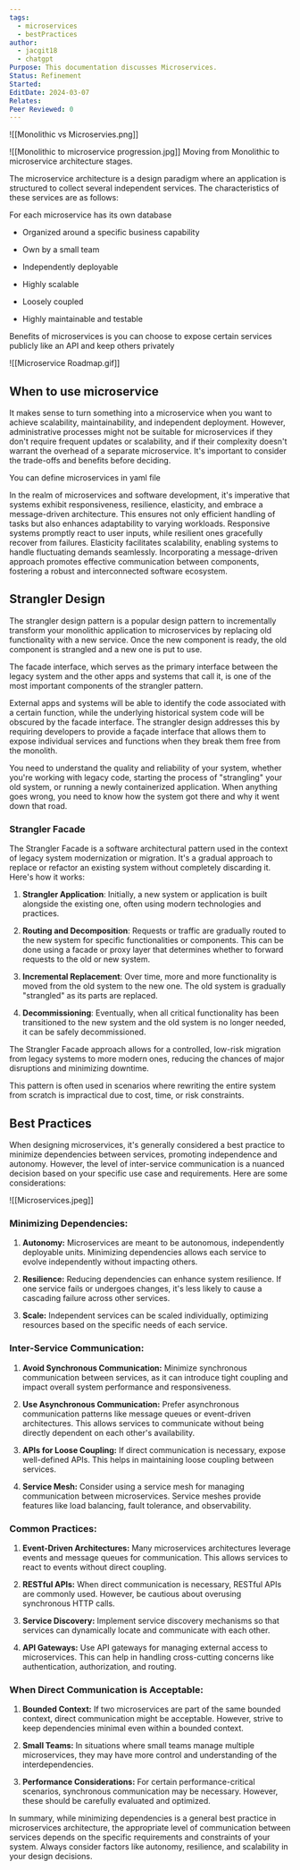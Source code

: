 ```yaml
---
tags:
  - microservices
  - bestPractices
author:
  - jacgit18
  - chatgpt
Purpose: This documentation discusses Microservices.
Status: Refinement
Started: 
EditDate: 2024-03-07
Relates: 
Peer Reviewed: 0
---
```

![[Monolithic vs Microservies.png]]

![[Monolithic to microservice progression.jpg]]
Moving from Monolithic to microservice architecture stages.


The microservice architecture is a design paradigm where an application is structured to collect several independent services. The characteristics of these services are as follows: 

For each microservice has its own database

-   Organized around a specific business capability 
    
-   Own by a small team 
    
-   Independently deployable 
    
-   Highly scalable 
    
-   Loosely coupled 
    
-   Highly maintainable and testable

Benefits of microservices is you can choose to expose certain services publicly like an API and keep others privately

![[Microservice Roadmap.gif]]


## When to use microservice
It makes sense to turn something into a microservice when you want to achieve scalability, maintainability, and independent deployment. However, administrative processes might not be suitable for microservices if they don't require frequent updates or scalability, and if their complexity doesn't warrant the overhead of a separate microservice. It's important to consider the trade-offs and benefits before deciding.



You can define microservices in yaml file



In the realm of microservices and software development, it's imperative that systems exhibit responsiveness, resilience, elasticity, and embrace a message-driven architecture. This ensures not only efficient handling of tasks but also enhances adaptability to varying workloads. Responsive systems promptly react to user inputs, while resilient ones gracefully recover from failures. Elasticity facilitates scalability, enabling systems to handle fluctuating demands seamlessly. Incorporating a message-driven approach promotes effective communication between components, fostering a robust and interconnected software ecosystem.




##  Strangler Design

The strangler design pattern is a popular design pattern to incrementally transform your monolithic application to microservices by replacing old functionality with a new service. Once the new component is ready, the old component is strangled and a new one is put to use.  
  
The facade interface, which serves as the primary interface between the legacy system and the other apps and systems that call it, is one of the most important components of the strangler pattern.  
  
External apps and systems will be able to identify the code associated with a certain function, while the underlying historical system code will be obscured by the facade interface. The strangler design addresses this by requiring developers to provide a façade interface that allows them to expose individual services and functions when they break them free from the monolith.  
  
You need to understand the quality and reliability of your system, whether you're working with legacy code, starting the process of "strangling" your old system, or running a newly containerized application. When anything goes wrong, you need to know how the system got there and why it went down that road.



### Strangler Facade 

The Strangler Facade is a software architectural pattern used in the context of legacy system modernization or migration. It's a gradual approach to replace or refactor an existing system without completely discarding it. Here's how it works:  
  
1. **Strangler Application**: Initially, a new system or application is built alongside the existing one, often using modern technologies and practices.  
  
2. **Routing and Decomposition**: Requests or traffic are gradually routed to the new system for specific functionalities or components. This can be done using a facade or proxy layer that determines whether to forward requests to the old or new system.  
  
3. **Incremental Replacement**: Over time, more and more functionality is moved from the old system to the new one. The old system is gradually "strangled" as its parts are replaced.  
  
4. **Decommissioning**: Eventually, when all critical functionality has been transitioned to the new system and the old system is no longer needed, it can be safely decommissioned.  
  
The Strangler Facade approach allows for a controlled, low-risk migration from legacy systems to more modern ones, reducing the chances of major disruptions and minimizing downtime.  
  
This pattern is often used in scenarios where rewriting the entire system from scratch is impractical due to cost, time, or risk constraints.


## Best Practices
When designing microservices, it's generally considered a best practice to minimize dependencies between services, promoting independence and autonomy. However, the level of inter-service communication is a nuanced decision based on your specific use case and requirements. Here are some considerations:  


![[Microservices.jpeg]]
  
### Minimizing Dependencies:  
  
1. **Autonomy:** Microservices are meant to be autonomous, independently deployable units. Minimizing dependencies allows each service to evolve independently without impacting others.  
  
2. **Resilience:** Reducing dependencies can enhance system resilience. If one service fails or undergoes changes, it's less likely to cause a cascading failure across other services.  
  
3. **Scale:** Independent services can be scaled individually, optimizing resources based on the specific needs of each service.  
  
### Inter-Service Communication:  
  
1. **Avoid Synchronous Communication:** Minimize synchronous communication between services, as it can introduce tight coupling and impact overall system performance and responsiveness.  
  
2. **Use Asynchronous Communication:** Prefer asynchronous communication patterns like message queues or event-driven architectures. This allows services to communicate without being directly dependent on each other's availability.  
  
3. **APIs for Loose Coupling:** If direct communication is necessary, expose well-defined APIs. This helps in maintaining loose coupling between services.  
  
4. **Service Mesh:** Consider using a service mesh for managing communication between microservices. Service meshes provide features like load balancing, fault tolerance, and observability.  
  
### Common Practices:  
  
1. **Event-Driven Architectures:** Many microservices architectures leverage events and message queues for communication. This allows services to react to events without direct coupling.  
  
2. **RESTful APIs:** When direct communication is necessary, RESTful APIs are commonly used. However, be cautious about overusing synchronous HTTP calls.  
  
3. **Service Discovery:** Implement service discovery mechanisms so that services can dynamically locate and communicate with each other.  
  
4. **API Gateways:** Use API gateways for managing external access to microservices. This can help in handling cross-cutting concerns like authentication, authorization, and routing.  
  
### When Direct Communication is Acceptable:  
  
1. **Bounded Context:** If two microservices are part of the same bounded context, direct communication might be acceptable. However, strive to keep dependencies minimal even within a bounded context.  
  
2. **Small Teams:** In situations where small teams manage multiple microservices, they may have more control and understanding of the interdependencies.  
  
3. **Performance Considerations:** For certain performance-critical scenarios, synchronous communication may be necessary. However, these should be carefully evaluated and optimized.  
  
In summary, while minimizing dependencies is a general best practice in microservices architecture, the appropriate level of communication between services depends on the specific requirements and constraints of your system. Always consider factors like autonomy, resilience, and scalability in your design decisions.